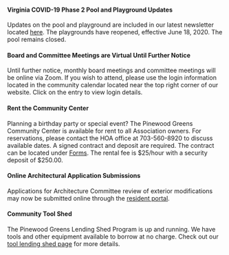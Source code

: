 #### Virginia COVID-19 Phase 2 Pool and Playground Updates

Updates on the pool and playground are included in our latest newsletter located [here](http://us11.campaign-archive.com/?u=ccb02905102f08c37b4d2ec3e&id=9045a9167a). The playgrounds have reopened, effective June 18, 2020. The pool remains closed. 

#### Board and Committee Meetings are Virtual Until Further Notice

Until further notice, monthly board meetings and committee meetings will be online via Zoom. If you wish to attend, please use the login information located in the community calendar located near the top right corner of our website. Click on the entry to view login details.

#### Rent the Community Center

Planning a birthday party or special event? The Pinewood Greens Community Center is available for rent to all Association owners. For reservations, please contact the HOA office at 703-560-8920 to discuss available dates. A signed contract and deposit are required. The contract can be located under [Forms](forms.html). The rental fee is $25/hour with a security deposit of $250.00.

#### Online Architectural Application Submissions

Applications for Architecture Committee review of exterior modifications may now be submitted online through the [resident portal](http://www.ciranet.com/ResidentPortal).

#### Community Tool Shed

The Pinewood Greens Lending Shed Program is up and running. We have tools and other equipment available to borrow at no charge. Check out our [tool lending shed page](toolshed.html) for more details.
